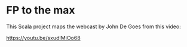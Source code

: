 # FP to the max

This Scala project maps the webcast by John De Goes from this video:

https://youtu.be/sxudIMiOo68

